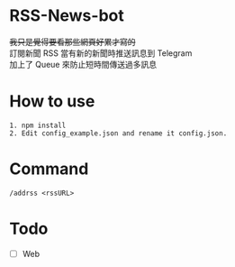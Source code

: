 # RSS-News-bot
~~我只是覺得要看那些網頁好累才寫的~~  
訂閱新聞 RSS 當有新的新聞時推送訊息到 Telegram  
加上了 Queue 來防止短時間傳送過多訊息

# How to use
```
1. npm install
2. Edit config_example.json and rename it config.json. 
```

# Command
`/addrss <rssURL>`

# Todo
- [ ] Web
